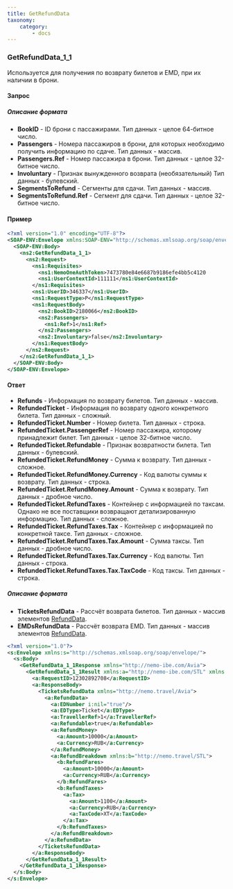 ```yaml
---
title: GetRefundData
taxonomy:
    category:
        - docs
---
```


### GetRefundData_1_1

Используется для получения по возврату билетов и EMD, при их наличии в брони. 

#### Запрос

##### Описание формата

- **BookID** - ID брони с пассажирами. Тип данных - целое 64-битное число.
- **Passengers** - Номера пассажиров в брони, для которых необходимо получить информацию по сдаче. Тип данных - массив.
- **Passengers.Ref** - Номер пассажира в брони. Тип данных - целое 32-битное число.
- **Involuntary** - Признак вынужденного возврата (необязательный) Тип данных - булевский.
- **SegmentsToRefund** - Сегменты для сдачи. Тип данных - массив.
- **SegmentsToRefund.Ref** - Сегмент для сдачи. Тип данных - целое 32-битное число.

#### Пример
```xml
<?xml version="1.0" encoding="UTF-8"?>
<SOAP-ENV:Envelope xmlns:SOAP-ENV="http://schemas.xmlsoap.org/soap/envelope/" xmlns:ns1="http://nemo-ibe.com/STL" xmlns:ns2="http://nemo-ibe.com/Avia">
  <SOAP-ENV:Body>
    <ns2:GetRefundData_1_1>
      <ns2:Request>
        <ns1:Requisites>
          <ns1:NemoOneAuthToken>7473780e84e6687b9186efe4bb5c4120             </ns1:NemoOneAuthToken>
          <ns1:UserContextId>111111</ns1:UserContextId>
        </ns1:Requisites>
        <ns1:UserID>346337</ns1:UserID>
        <ns1:RequestType>P</ns1:RequestType>
        <ns1:RequestBody>
          <ns2:BookID>2180066</ns2:BookID>
          <ns2:Passengers>
            <ns1:Ref>1</ns1:Ref>
          </ns2:Passengers>
          <ns2:Involuntary>false</ns2:Involuntary>
        </ns1:RequestBody>
      </ns2:Request>
    </ns2:GetRefundData_1_1>
  </SOAP-ENV:Body>
</SOAP-ENV:Envelope>
```
#### Ответ
-    **Refunds** - Информация по возврату билетов. Тип данных - массив.
-    **RefundedTicket** - Информация по возврату одного конкретного билета. Тип данных - сложный.
-    **RefundedTicket.Number** - Номер билета. Тип данных - строка.
-    **RefundedTicket.PassengerRef** - Номер пассажира, которому принадлежит билет. Тип данных - целое 32-битное число.
-    **RefundedTicket.Refundable** - Признак возвратности билета. Тип данных - булевский.
-    **RefundedTicket.RefundMoney** - Сумма к возврату. Тип данных - сложное.
-    **RefundedTicket.RefundMoney.Currency** - Код валюты суммы к возврату. Тип данных - строка.
-    **RefundedTicket.RefundMoney.Amount** - Сумма к возврату. Тип данных - дробное число.
-    **RefundedTicket.RefundTaxes** - Контейнер с информацией по таксам. Однако не все поставщики возвращают детализированную информацию. Тип данных - сложное.
-    **RefundedTicket.RefundTaxes.Tax** - Контейнер с информацией по конкретной таксе. Тип данных - сложное. 
-    **RefundedTicket.RefundTaxes.Tax.Amount** - Сумма таксы. Тип данных - дробное число.
-    **RefundedTicket.RefundTaxes.Tax.Currency** - Код валюты. Тип данных - строка.
-    **RefundedTicket.RefundTaxes.Tax.TaxCode** - Код таксы. Тип данных - строка.

##### Описание формата

-   **TicketsRefundData** - Рассчёт возврата билетов. Тип данных - массив элементов [RefundData](/avia/common/refunddata).
-   **EMDsRefundData** - Рассчёт возврата EMD. Тип данных - массив элементов [RefundData](/avia/common/refunddata).

```xml
<?xml version="1.0"?>
<s:Envelope xmlns:s="http://schemas.xmlsoap.org/soap/envelope/">
  <s:Body>
    <GetRefundData_1_1Response xmlns="http://nemo-ibe.com/Avia">
      <GetRefundData_1_1Result xmlns:a="http://nemo-ibe.com/STL" xmlns:i="http://www.w3.org/2001/XMLSchema-instance">
        <a:RequestID>12302892708</a:RequestID>
        <a:ResponseBody>
          <TicketsRefundData xmlns="http://nemo.travel/Avia">
            <a:RefundData>
              <a:EDNumber i:nil="true"/>
              <a:EDType>Ticket</a:EDType>
              <a:TravellerRef>1</a:TravellerRef>
              <a:Refundable>true</a:Refundable>
              <a:RefundMoney>
                <a:Amount>10000</a:Amount>
                <a:Currency>RUB</a:Currency>
              </a:RefundMoney>
              <a:RefundBreakdown xmlns:b="http://nemo.travel/STL">
                <b:RefundFares>
                  <a:Amount>10000</a:Amount>
                  <a:Currency>RUB</a:Currency>
                </b:RefundFares>
                <b:RefundTaxes>
                  <a:Tax>
                    <a:Amount>1100</a:Amount>
                    <a:Currency>RUB</a:Currency>
                    <a:TaxCode>XT</a:TaxCode>
                  </a:Tax>
                </b:RefundTaxes>
              </a:RefundBreakdown>
            </a:RefundData>
          </TicketsRefundData>
        </a:ResponseBody>
      </GetRefundData_1_1Result>
    </GetRefundData_1_1Response>
  </s:Body>
</s:Envelope>
```
